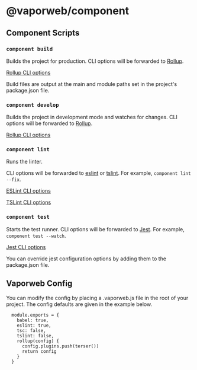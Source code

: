 # @vaporweb/component

## Component Scripts

### `component build`

Builds the project for production. CLI options will be forwarded to [Rollup](https://rollupjs.org/). 

[Rollup CLI options](https://rollupjs.org/guide/en#command-line-flags)

Build files are output at the main and module paths set in the project's package.json file.

### `component develop`

Builds the project in development mode and watches for changes. CLI options will be forwarded to [Rollup](https://rollupjs.org/). 

[Rollup CLI options](https://rollupjs.org/guide/en#command-line-flags)

### `component lint`

Runs the linter. 

CLI options will be forwarded to [eslint](https://eslint.org/) or [tslint](https://palantir.github.io/tslint). For example, `component lint --fix`.

[ESLint CLI options](https://eslint.org/docs/user-guide/command-line-interface#options)

[TSLint CLI options](https://palantir.github.io/tslint/usage/cli/#cli-usage)

### `component test`

Starts the test runner. CLI options will be forwarded to [Jest](https://jestjs.io/). For example, `component test --watch`.

[Jest CLI options](https://jestjs.io/docs/en/cli.html#options)

You can override jest configuration options by adding them to the package.json file.

## Vaporweb Config

You can modify the config by placing a .vaporweb.js file in the root of your project. The config defaults are given in the example below.

```
  module.exports = {
    babel: true,
    eslint: true,
    tsc: false,
    tslint: false,
    rollup(config) {
      config.plugins.push(terser())
      return config
    }
  }
```
